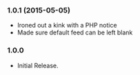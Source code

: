 ### 1.0.1 (2015-05-05)

- Ironed out a kink with a PHP notice
- Made sure default feed can be left blank


### 1.0.0

- Initial Release.

